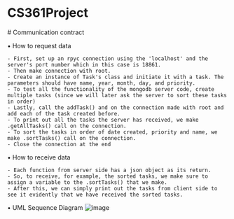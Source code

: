 # CS361Project


# Communication contract

  • How to request data
  
    - First, set up an rpyc connection using the 'localhost' and the server's port number which in this case is 18861.
    - Then make connection with root.
    - Create an instance of Task's class and initiate it with a task. The parameters should have name, year, month, day, and priority.
    - To test all the functionality of the mongodb server code, create multiple tasks (since we will later ask the server to sort these tasks in order)
    - Lastly, call the addTask() and on the connection made with root and add each of the task created before.
    - To print out all the tasks the server has received, we make .getAllTasks() call on the connection.
    - To sort the tasks in order of date created, priority and name, we make .sortTasks() call on the connection.
    - Close the connection at the end
  
  • How to receive data
  
    - Each function from server side has a json object as its return.
    - So, to receive, for example, the sorted tasks, we make sure to assign a variable to the .sortTasks() that we make.
    - After this, we can simply print out the tasks from client side to see it evidently that we have received the sorted tasks.
   
  • UML Sequence Diagram
    ![image](https://user-images.githubusercontent.com/72935373/218612871-01194bec-3d1c-49aa-818d-e79a30267233.png)

    
